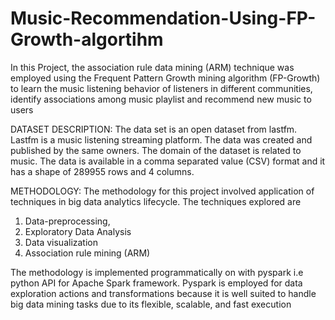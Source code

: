 # Music-Recommendation-Using-FP-Growth-algortihm
In this Project, the association rule data mining (ARM) technique was employed using the Frequent Pattern Growth mining algorithm (FP-Growth) to learn the music listening behavior of listeners in different communities, identify associations among music playlist and recommend new music to users

DATASET DESCRIPTION: 
The data set is an open dataset from lastfm. Lastfm is a music listening streaming platform. The data was created and published by the same owners. The domain of the dataset is related to music. The data is available in a comma separated value (CSV) format and it has a shape of 289955 rows and 4 columns.

METHODOLOGY: 
The methodology for this project involved application of techniques in big data analytics lifecycle.  The techniques explored are 
1. Data-preprocessing, 
2. Exploratory Data Analysis
3. Data visualization
4. Association rule mining (ARM)

The methodology is implemented programmatically on with pyspark i.e python API for Apache Spark framework. Pyspark is employed for data exploration actions and transformations because it is well suited to handle big data mining tasks due to its flexible, scalable, and fast execution
